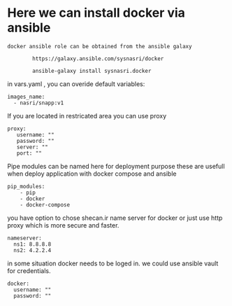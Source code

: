 # Here we can install docker via ansible
    docker ansible role can be obtained from the ansible galaxy 

            https://galaxy.ansible.com/sysnasri/docker

            ansible-galaxy install sysnasri.docker

            

in vars.yaml , you can overide default variables: 

    images_name: 
      - nasri/snapp:v1

If you are located in restricated area you can use proxy 

    proxy: 
       username: ""
       password: ""
       server: ""
       port: ""     

Pipe modules can be named here for deployment purpose  these are usefull when deploy application with docker compose and ansible 

    pip_modules:
        - pip
        - docker
        - docker-compose


you have option to chose shecan.ir name server for docker or just use http proxy which is more secure and faster. 


    nameserver:
      ns1: 8.8.8.8
      ns2: 4.2.2.4 

in some situation docker needs to be loged in. we could use ansible vault for credentials. 


    docker:
      username: ""
      password: ""                    